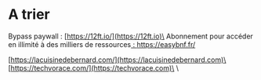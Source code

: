# A trier

Bypass paywall : [https://12ft.io/](https://12ft.io)\
Abonnement pour accéder en illimité à des milliers de ressources[ :  https://easybnf.fr/ ](https://easybnf.fr)

[https://lacuisinedebernard.com/](https://lacuisinedebernard.com)\
\
[https://techvorace.com/](https://techvorace.com)\
\

